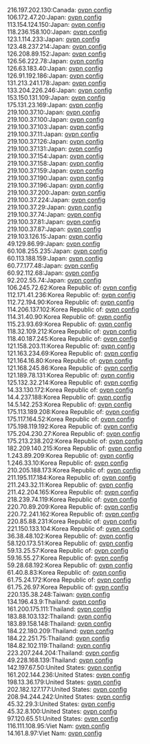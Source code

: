 216.197.202.130:Canada: [ovpn config](vpn/216_197_202_130.ovpn)  
106.172.47.20:Japan: [ovpn config](vpn/106_172_47_20.ovpn)  
113.154.124.150:Japan: [ovpn config](vpn/113_154_124_150.ovpn)  
118.236.158.100:Japan: [ovpn config](vpn/118_236_158_100.ovpn)  
123.1.114.233:Japan: [ovpn config](vpn/123_1_114_233.ovpn)  
123.48.237.214:Japan: [ovpn config](vpn/123_48_237_214.ovpn)  
126.208.89.152:Japan: [ovpn config](vpn/126_208_89_152.ovpn)  
126.56.222.78:Japan: [ovpn config](vpn/126_56_222_78.ovpn)  
126.63.183.40:Japan: [ovpn config](vpn/126_63_183_40.ovpn)  
126.91.192.186:Japan: [ovpn config](vpn/126_91_192_186.ovpn)  
131.213.241.178:Japan: [ovpn config](vpn/131_213_241_178.ovpn)  
133.204.226.246:Japan: [ovpn config](vpn/133_204_226_246.ovpn)  
153.150.131.109:Japan: [ovpn config](vpn/153_150_131_109.ovpn)  
175.131.23.169:Japan: [ovpn config](vpn/175_131_23_169.ovpn)  
219.100.37.10:Japan: [ovpn config](vpn/219_100_37_10.ovpn)  
219.100.37.100:Japan: [ovpn config](vpn/219_100_37_100.ovpn)  
219.100.37.103:Japan: [ovpn config](vpn/219_100_37_103.ovpn)  
219.100.37.11:Japan: [ovpn config](vpn/219_100_37_11.ovpn)  
219.100.37.126:Japan: [ovpn config](vpn/219_100_37_126.ovpn)  
219.100.37.131:Japan: [ovpn config](vpn/219_100_37_131.ovpn)  
219.100.37.154:Japan: [ovpn config](vpn/219_100_37_154.ovpn)  
219.100.37.158:Japan: [ovpn config](vpn/219_100_37_158.ovpn)  
219.100.37.159:Japan: [ovpn config](vpn/219_100_37_159.ovpn)  
219.100.37.190:Japan: [ovpn config](vpn/219_100_37_190.ovpn)  
219.100.37.196:Japan: [ovpn config](vpn/219_100_37_196.ovpn)  
219.100.37.200:Japan: [ovpn config](vpn/219_100_37_200.ovpn)  
219.100.37.224:Japan: [ovpn config](vpn/219_100_37_224.ovpn)  
219.100.37.29:Japan: [ovpn config](vpn/219_100_37_29.ovpn)  
219.100.37.74:Japan: [ovpn config](vpn/219_100_37_74.ovpn)  
219.100.37.81:Japan: [ovpn config](vpn/219_100_37_81.ovpn)  
219.100.37.87:Japan: [ovpn config](vpn/219_100_37_87.ovpn)  
219.103.126.15:Japan: [ovpn config](vpn/219_103_126_15.ovpn)  
49.129.86.99:Japan: [ovpn config](vpn/49_129_86_99.ovpn)  
60.108.255.235:Japan: [ovpn config](vpn/60_108_255_235.ovpn)  
60.113.188.159:Japan: [ovpn config](vpn/60_113_188_159.ovpn)  
60.77.177.48:Japan: [ovpn config](vpn/60_77_177_48.ovpn)  
60.92.112.68:Japan: [ovpn config](vpn/60_92_112_68.ovpn)  
92.202.55.74:Japan: [ovpn config](vpn/92_202_55_74.ovpn)  
106.245.72.62:Korea Republic of: [ovpn config](vpn/106_245_72_62.ovpn)  
112.171.41.236:Korea Republic of: [ovpn config](vpn/112_171_41_236.ovpn)  
112.72.194.90:Korea Republic of: [ovpn config](vpn/112_72_194_90.ovpn)  
114.206.137.102:Korea Republic of: [ovpn config](vpn/114_206_137_102.ovpn)  
114.31.40.90:Korea Republic of: [ovpn config](vpn/114_31_40_90.ovpn)  
115.23.93.69:Korea Republic of: [ovpn config](vpn/115_23_93_69.ovpn)  
118.32.109.212:Korea Republic of: [ovpn config](vpn/118_32_109_212.ovpn)  
118.40.187.245:Korea Republic of: [ovpn config](vpn/118_40_187_245.ovpn)  
121.158.203.11:Korea Republic of: [ovpn config](vpn/121_158_203_11.ovpn)  
121.163.234.69:Korea Republic of: [ovpn config](vpn/121_163_234_69.ovpn)  
121.164.16.80:Korea Republic of: [ovpn config](vpn/121_164_16_80.ovpn)  
121.168.245.86:Korea Republic of: [ovpn config](vpn/121_168_245_86.ovpn)  
121.189.78.131:Korea Republic of: [ovpn config](vpn/121_189_78_131.ovpn)  
125.132.32.214:Korea Republic of: [ovpn config](vpn/125_132_32_214.ovpn)  
14.33.130.172:Korea Republic of: [ovpn config](vpn/14_33_130_172.ovpn)  
14.4.237.188:Korea Republic of: [ovpn config](vpn/14_4_237_188.ovpn)  
14.5.142.253:Korea Republic of: [ovpn config](vpn/14_5_142_253.ovpn)  
175.113.189.208:Korea Republic of: [ovpn config](vpn/175_113_189_208.ovpn)  
175.117.164.52:Korea Republic of: [ovpn config](vpn/175_117_164_52.ovpn)  
175.198.119.192:Korea Republic of: [ovpn config](vpn/175_198_119_192.ovpn)  
175.204.230.27:Korea Republic of: [ovpn config](vpn/175_204_230_27.ovpn)  
175.213.238.202:Korea Republic of: [ovpn config](vpn/175_213_238_202.ovpn)  
182.209.140.215:Korea Republic of: [ovpn config](vpn/182_209_140_215.ovpn)  
1.243.89.209:Korea Republic of: [ovpn config](vpn/1_243_89_209.ovpn)  
1.246.33.10:Korea Republic of: [ovpn config](vpn/1_246_33_10.ovpn)  
210.205.188.173:Korea Republic of: [ovpn config](vpn/210_205_188_173.ovpn)  
211.195.117.184:Korea Republic of: [ovpn config](vpn/211_195_117_184.ovpn)  
211.243.32.11:Korea Republic of: [ovpn config](vpn/211_243_32_11.ovpn)  
211.42.204.165:Korea Republic of: [ovpn config](vpn/211_42_204_165.ovpn)  
218.239.74.119:Korea Republic of: [ovpn config](vpn/218_239_74_119.ovpn)  
220.70.89.209:Korea Republic of: [ovpn config](vpn/220_70_89_209.ovpn)  
220.72.241.162:Korea Republic of: [ovpn config](vpn/220_72_241_162.ovpn)  
220.85.88.231:Korea Republic of: [ovpn config](vpn/220_85_88_231.ovpn)  
221.150.133.104:Korea Republic of: [ovpn config](vpn/221_150_133_104.ovpn)  
36.38.48.102:Korea Republic of: [ovpn config](vpn/36_38_48_102.ovpn)  
58.120.173.51:Korea Republic of: [ovpn config](vpn/58_120_173_51.ovpn)  
59.13.25.57:Korea Republic of: [ovpn config](vpn/59_13_25_57.ovpn)  
59.16.55.27:Korea Republic of: [ovpn config](vpn/59_16_55_27.ovpn)  
59.28.68.192:Korea Republic of: [ovpn config](vpn/59_28_68_192.ovpn)  
61.40.8.83:Korea Republic of: [ovpn config](vpn/61_40_8_83.ovpn)  
61.75.24.172:Korea Republic of: [ovpn config](vpn/61_75_24_172.ovpn)  
61.75.26.97:Korea Republic of: [ovpn config](vpn/61_75_26_97.ovpn)  
220.135.38.248:Taiwan: [ovpn config](vpn/220_135_38_248.ovpn)  
134.196.43.9:Thailand: [ovpn config](vpn/134_196_43_9.ovpn)  
161.200.175.111:Thailand: [ovpn config](vpn/161_200_175_111.ovpn)  
183.88.103.132:Thailand: [ovpn config](vpn/183_88_103_132.ovpn)  
183.89.158.148:Thailand: [ovpn config](vpn/183_89_158_148.ovpn)  
184.22.180.209:Thailand: [ovpn config](vpn/184_22_180_209.ovpn)  
184.22.251.75:Thailand: [ovpn config](vpn/184_22_251_75.ovpn)  
184.82.102.119:Thailand: [ovpn config](vpn/184_82_102_119.ovpn)  
223.207.244.204:Thailand: [ovpn config](vpn/223_207_244_204.ovpn)  
49.228.168.139:Thailand: [ovpn config](vpn/49_228_168_139.ovpn)  
142.197.67.50:United States: [ovpn config](vpn/142_197_67_50.ovpn)  
161.202.144.236:United States: [ovpn config](vpn/161_202_144_236.ovpn)  
198.13.36.179:United States: [ovpn config](vpn/198_13_36_179.ovpn)  
202.182.127.177:United States: [ovpn config](vpn/202_182_127_177.ovpn)  
208.94.244.242:United States: [ovpn config](vpn/208_94_244_242.ovpn)  
45.32.29.3:United States: [ovpn config](vpn/45_32_29_3.ovpn)  
45.32.8.100:United States: [ovpn config](vpn/45_32_8_100.ovpn)  
97.120.65.51:United States: [ovpn config](vpn/97_120_65_51.ovpn)  
116.111.108.95:Viet Nam: [ovpn config](vpn/116_111_108_95.ovpn)  
14.161.8.97:Viet Nam: [ovpn config](vpn/14_161_8_97.ovpn)  
